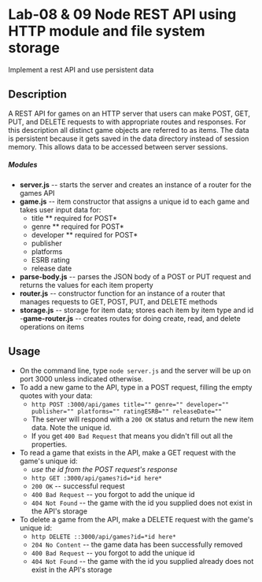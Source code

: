 Lab-08 & 09 Node REST API using HTTP module and file system storage
===
Implement a rest API and use persistent data

## Description
A REST API for games on an HTTP server that users can make POST, GET, PUT, and DELETE requests to with appropriate routes and responses. For this description all distinct game objects are referred to as items. The data is persistent because it gets saved in the data directory instead of session memory. This allows data to be accessed between server sessions.
##### Modules
- **server.js** -- starts the server and creates an instance of a router for the games API
- **game.js** -- item constructor that assigns a unique id to each game and takes user input data for:
  - title ** required for POST*
  - genre ** required for POST*
  - developer ** required for POST*
  - publisher
  - platforms
  - ESRB rating
  - release date
- **parse-body.js** -- parses the JSON body of a POST or PUT request and returns the values for each item property
- **router.js** -- constructor function for an instance of a router that manages requests to GET, POST, PUT, and DELETE methods
- **storage.js** -- storage for item data; stores each item by item type and id
-**game-router.js** -- creates routes for doing create, read, and delete operations on items

## Usage
- On the command line, type `node server.js` and the server will be up on port 3000 unless indicated otherwise.
- To add a new game to the API, type in a POST request, filling the empty quotes with your data:
  - `http POST :3000/api/games title="" genre="" developer="" publisher="" platforms="" ratingESRB="" releaseDate=""`
  - The server will respond with a `200 OK` status and return the new item data. Note the unique id.
  - If you get `400 Bad Request` that means you didn't fill out all the properties.
- To read a game that exists in the API, make a GET request with the game's unique id:
  - *use the id from the POST request's response*
  - `http GET :3000/api/games?id=*id here*`
  - `200 OK` -- successful request
  - `400 Bad Request` -- you forgot to add the unique id
  - `404 Not Found` -- the game with the id you supplied does not exist in the API's storage
- To delete a game from the API, make a DELETE request with the game's unique id:
  - `http DELETE ::3000/api/games?id=*id here*`
  - `204 No Content` -- the game data has been successfully removed
  - `400 Bad Request` -- you forgot to add the unique id
  - `404 Not Found` -- the game with the id you supplied already does not exist in the API's storage
